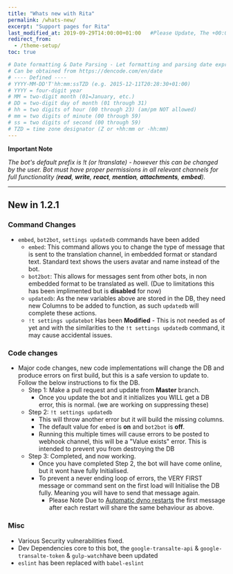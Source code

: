 ```yaml
---
title: "Whats new with Rita"
permalink: /whats-new/
excerpt: "Support pages for Rita"
last_modified_at: 2019-09-29T14:00:00+01:00   #Please Update, The +00:00 is the Time Zone difference
redirect_from:
  - /theme-setup/
toc: true

# Date formatting & Date Parsing - Let formatting and parsing date expressed in ISO8601 format.
# Can be obtained from https://dencode.com/en/date
# ---- Defined ----
# YYYY-MM-DD'T'hh:mm:ssTZD (e.g. 2015-12-11T20:28:30+01:00)
# YYYY = four-digit year
# MM = two-digit month (01=January, etc.)
# DD = two-digit day of month (01 through 31)
# hh = two digits of hour (00 through 23) (am/pm NOT allowed)
# mm = two digits of minute (00 through 59)
# ss = two digits of second (00 through 59)
# TZD = time zone designator (Z or +hh:mm or -hh:mm)
---
```


**Important Note**

*The bot's default prefix is !t (or !translate) - however this can be changed by the user.
Bot must have proper permissions in all relevant channels for full functionality (**read**, **write**, **react**, **mention**, **attachments**, **embed**).*

----
## New in 1.2.1

### Command Changes
* `embed`, `bot2bot`, `settings updatedb` commands have been added
  * `embed`: This command allows you to change the type of message that is sent to the translation channel, in embedded format or standard text. Standard text shows the users avatar and name instead of the bot.
  * `bot2bot`: This allows for messages sent from other bots, in non embedded format to be translated as well. (Due to limitations this has been implimented but is **disabled** for now)
  * `updatedb`: As the new variables above are stored in the DB, they need new Columns to be added to function, as such `updatedb` will complete these actions.
  * `!t settings updatebot` Has been **Modified** - This is not needed as of yet and with the similarities to the `!t settings updatedb` command, it may cause accidental issues.
  
### Code changes
* Major code changes, new code implementations will change the DB and produce errors on first build, but this is a safe version to update to. Follow the below instructions to fix the DB.
  * Step 1: Make a pull request and update from **Master** branch. 
    * Once you update the bot and it initializes you WILL get a DB error, this is normal. (we are working on suppressing these)
  * Step 2: `!t settings updatedb`
    * This will throw another error but it will build the missing columns.
    * The default value for `embed` is **on** and `bot2bot` is **off**.
    * Running this multiple times will cause errors to be posted to webhook channel, this will be a "Value exists" error. This is intended to prevent you from destroying the DB
  * Step 3: Completed, and now working.
    * Once you have completed Step 2, the bot will have come online, but it wont have fully Initialised. 
    * To prevent a never ending loop of errors, the VERY FIRST message or command sent on the first load will Initialise the DB fully. Meaning you will have to send that message again.
      * Please Note Due to [Automatic dyno restarts](https://devcenter.heroku.com/articles/dynos#automatic-dyno-restarts) the first message after each restart will share the same behaviour as above.

### Misc
* Various Security vulnerabilities fixed.
* Dev Dependencies core to this bot, the `google-transalte-api` & `google-transalte-token` & `gulp-watch`have been updated
* `eslint` has been replaced with `babel-eslint`
